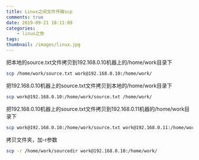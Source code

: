 ```yaml
---
title: Linux之间文件传输scp
comments: true
date: 2019-09-21 18:11:09
categories:
	- linux之旅
tags:
thumbnail: /images/linux.jpg
---
```


把本地的source.txt文件拷贝到192.168.0.10机器上的/home/work目录下
```bash
scp /home/work/source.txt work@192.168.0.10:/home/work/ 
```
把192.168.0.10机器上的source.txt文件拷贝到本地的/home/work目录下
```bash
scp work@192.168.0.10:/home/work/source.txt /home/work/ 
```
把192.168.0.10机器上的source.txt文件拷贝到192.168.0.11机器的/home/work目录下
```bash
scp work@192.168.0.10:/home/work/source.txt work@192.168.0.11:/home/work/ 
```
拷贝文件夹，加-r参数
```bash
scp -r /home/work/sourcedir work@192.168.0.10:/home/work/ 
```